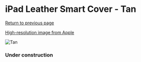 # iPad Leather Smart Cover - Tan

[Return to previous page](/ipad_2)

[High-resolution image from Apple](https://store.storeimages.cdn-apple.com/8756/as-images.apple.com/is/MC948?wid=4500&hei=4500&fmt=png)

<div style="width: 384px"><img src="/everypreview/MC948.png" alt="Tan"></div>

### Under construction
